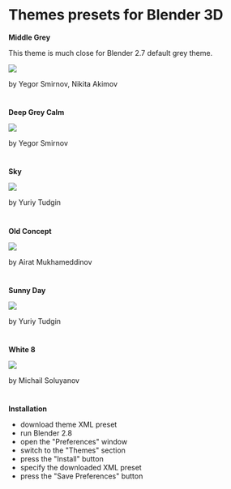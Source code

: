 # Themes presets for Blender 3D

**Middle Grey**

This theme is much close for Blender 2.7 default grey theme.

<a href = "https://b3d.interplanety.org/wp-content/upload_content/2019/04/02-2.jpg"><img src = "https://b3d.interplanety.org/wp-content/upload_content/2019/04/02-2-400x300.jpg"></a>

by Yegor Smirnov, Nikita Akimov
#

**Deep Grey Calm**

<a href = "https://b3d.interplanety.org/wp-content/upload_content/2019/04/01-3.jpg"><img src = "https://b3d.interplanety.org/wp-content/upload_content/2019/04/01-3-400x300.jpg"></a>

by Yegor Smirnov
#

**Sky**

<a href = "https://b3d.interplanety.org/wp-content/upload_content/2019/04/00-7.jpg"><img src = "https://b3d.interplanety.org/wp-content/upload_content/2019/04/00-7-400x300.jpg"></a>

by Yuriy Tudgin
#

**Old Concept**

<a href = "https://b3d.interplanety.org/wp-content/upload_content/2019/05/01-1.jpg"><img src = "https://b3d.interplanety.org/wp-content/upload_content/2019/05/01-1-400x299.jpg"></a>

by Airat Mukhameddinov
#

**Sunny Day**

<a href = "https://b3d.interplanety.org/wp-content/upload_content/2019/09/01-8.jpg"><img src = "https://b3d.interplanety.org/wp-content/upload_content/2019/09/01-8-400x389.jpg"></a>

by Yuriy Tudgin
#

**White 8**

<a href = "https://b3d.interplanety.org/wp-content/upload_content/2020/03/01-2.jpg"><img src = "https://b3d.interplanety.org/wp-content/upload_content/2020/03/01-2-400x298.jpg"></a>

by Michail Soluyanov
#

**Installation**

* download theme XML preset
* run Blender 2.8
* open the "Preferences" window
* switch to the "Themes" section
* press the "Install" button
* specify the downloaded XML preset
* press the "Save Preferences" button
